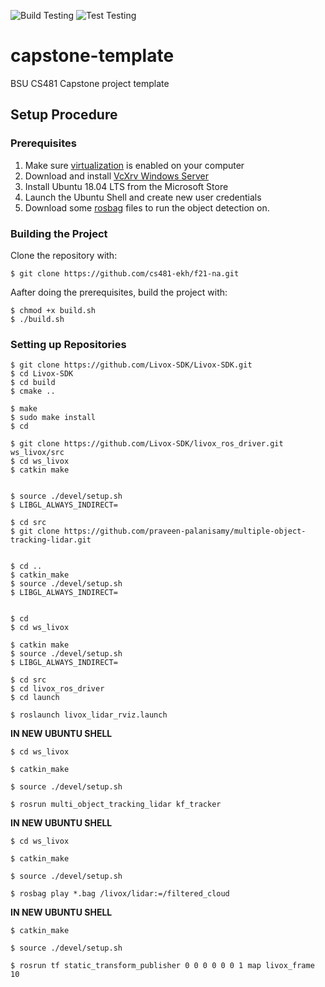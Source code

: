 ![Build Testing](https://github.com/cs481-ekh/f21-na/actions/workflows/Build.yml/badge.svg)
![Test Testing](https://github.com/cs481-ekh/f21-na/actions/workflows/Test.yml/badge.svg)
# capstone-template
BSU CS481 Capstone project template


## Setup Procedure

### Prerequisites
1. Make sure [virtualization](https://www.thewindowsclub.com/disable-hardware-virtualization-in-windows-10#:~:text=ON%20the%20System.-,Press%20F2%20key%20at%20startup%20BIOS%20Setup.,changes%20and%20Reboot%20into%20Windows.) is enabled on your computer
2. Download and install [VcXrv Windows Server](https://sourceforge.net/projects/vcxsrv/)
3. Install Ubuntu 18.04 LTS from the Microsoft Store
4. Launch the Ubuntu Shell and create new user credentials
5. Download some [rosbag](https://terra-1-g.djicdn.com/65c028cd298f4669a7f0e40e50ba1131/github/livox_detection_v1.1_data.zip) files to run the object detection on.

### Building the Project
Clone the repository with:  

    $ git clone https://github.com/cs481-ekh/f21-na.git  

Aafter doing the prerequisites, build the project with:  

    $ chmod +x build.sh
    $ ./build.sh

### Setting up Repositories

    $ git clone https://github.com/Livox-SDK/Livox-SDK.git  
    $ cd Livox-SDK  
    $ cd build  
    $ cmake ..  

    $ make  
    $ sudo make install  
    $ cd  

    $ git clone https://github.com/Livox-SDK/livox_ros_driver.git ws_livox/src  
    $ cd ws_livox  
    $ catkin make  


    $ source ./devel/setup.sh  
    $ LIBGL_ALWAYS_INDIRECT=  

    $ cd src  
    $ git clone https://github.com/praveen-palanisamy/multiple-object-tracking-lidar.git  


    $ cd ..  
    $ catkin_make  
    $ source ./devel/setup.sh  
    $ LIBGL_ALWAYS_INDIRECT=  

   
    $ cd   
    $ cd ws_livox  

    $ catkin make  
    $ source ./devel/setup.sh  
    $ LIBGL_ALWAYS_INDIRECT=  

    $ cd src  
    $ cd livox_ros_driver  
    $ cd launch  

    $ roslaunch livox_lidar_rviz.launch   

**IN NEW UBUNTU SHELL**

    $ cd ws_livox
    
    $ catkin_make  
    
    $ source ./devel/setup.sh  

    $ rosrun multi_object_tracking_lidar kf_tracker  


**IN NEW UBUNTU SHELL**
        
    $ cd ws_livox
    
    $ catkin_make
    
    $ source ./devel/setup.sh  
    
    $ rosbag play *.bag /livox/lidar:=/filtered_cloud
    
    
**IN NEW UBUNTU SHELL**

    $ catkin_make 
    
    $ source ./devel/setup.sh  

    $ rosrun tf static_transform_publisher 0 0 0 0 0 0 1 map livox_frame 10
